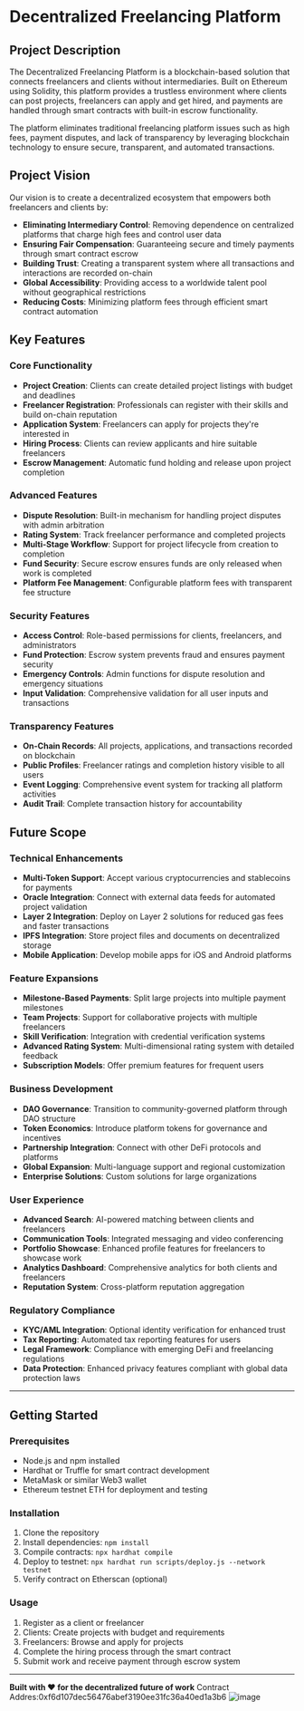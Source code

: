 # Decentralized Freelancing Platform

## Project Description

The Decentralized Freelancing Platform is a blockchain-based solution that connects freelancers and clients without intermediaries. Built on Ethereum using Solidity, this platform provides a trustless environment where clients can post projects, freelancers can apply and get hired, and payments are handled through smart contracts with built-in escrow functionality.

The platform eliminates traditional freelancing platform issues such as high fees, payment disputes, and lack of transparency by leveraging blockchain technology to ensure secure, transparent, and automated transactions.

## Project Vision

Our vision is to create a decentralized ecosystem that empowers both freelancers and clients by:

- **Eliminating Intermediary Control**: Removing dependence on centralized platforms that charge high fees and control user data
- **Ensuring Fair Compensation**: Guaranteeing secure and timely payments through smart contract escrow
- **Building Trust**: Creating a transparent system where all transactions and interactions are recorded on-chain
- **Global Accessibility**: Providing access to a worldwide talent pool without geographical restrictions
- **Reducing Costs**: Minimizing platform fees through efficient smart contract automation

## Key Features

### Core Functionality
- **Project Creation**: Clients can create detailed project listings with budget and deadlines
- **Freelancer Registration**: Professionals can register with their skills and build on-chain reputation
- **Application System**: Freelancers can apply for projects they're interested in
- **Hiring Process**: Clients can review applicants and hire suitable freelancers
- **Escrow Management**: Automatic fund holding and release upon project completion

### Advanced Features
- **Dispute Resolution**: Built-in mechanism for handling project disputes with admin arbitration
- **Rating System**: Track freelancer performance and completed projects
- **Multi-Stage Workflow**: Support for project lifecycle from creation to completion
- **Fund Security**: Secure escrow ensures funds are only released when work is completed
- **Platform Fee Management**: Configurable platform fees with transparent fee structure

### Security Features
- **Access Control**: Role-based permissions for clients, freelancers, and administrators
- **Fund Protection**: Escrow system prevents fraud and ensures payment security
- **Emergency Controls**: Admin functions for dispute resolution and emergency situations
- **Input Validation**: Comprehensive validation for all user inputs and transactions

### Transparency Features
- **On-Chain Records**: All projects, applications, and transactions recorded on blockchain
- **Public Profiles**: Freelancer ratings and completion history visible to all users
- **Event Logging**: Comprehensive event system for tracking all platform activities
- **Audit Trail**: Complete transaction history for accountability

## Future Scope

### Technical Enhancements
- **Multi-Token Support**: Accept various cryptocurrencies and stablecoins for payments
- **Oracle Integration**: Connect with external data feeds for automated project validation
- **Layer 2 Integration**: Deploy on Layer 2 solutions for reduced gas fees and faster transactions
- **IPFS Integration**: Store project files and documents on decentralized storage
- **Mobile Application**: Develop mobile apps for iOS and Android platforms

### Feature Expansions
- **Milestone-Based Payments**: Split large projects into multiple payment milestones
- **Team Projects**: Support for collaborative projects with multiple freelancers
- **Skill Verification**: Integration with credential verification systems
- **Advanced Rating System**: Multi-dimensional rating system with detailed feedback
- **Subscription Models**: Offer premium features for frequent users

### Business Development
- **DAO Governance**: Transition to community-governed platform through DAO structure
- **Token Economics**: Introduce platform tokens for governance and incentives
- **Partnership Integration**: Connect with other DeFi protocols and platforms
- **Global Expansion**: Multi-language support and regional customization
- **Enterprise Solutions**: Custom solutions for large organizations

### User Experience
- **Advanced Search**: AI-powered matching between clients and freelancers
- **Communication Tools**: Integrated messaging and video conferencing
- **Portfolio Showcase**: Enhanced profile features for freelancers to showcase work
- **Analytics Dashboard**: Comprehensive analytics for both clients and freelancers
- **Reputation System**: Cross-platform reputation aggregation

### Regulatory Compliance
- **KYC/AML Integration**: Optional identity verification for enhanced trust
- **Tax Reporting**: Automated tax reporting features for users
- **Legal Framework**: Compliance with emerging DeFi and freelancing regulations
- **Data Protection**: Enhanced privacy features compliant with global data protection laws

---

## Getting Started

### Prerequisites
- Node.js and npm installed
- Hardhat or Truffle for smart contract development
- MetaMask or similar Web3 wallet
- Ethereum testnet ETH for deployment and testing

### Installation
1. Clone the repository
2. Install dependencies: `npm install`
3. Compile contracts: `npx hardhat compile`
4. Deploy to testnet: `npx hardhat run scripts/deploy.js --network testnet`
5. Verify contract on Etherscan (optional)

### Usage
1. Register as a client or freelancer
2. Clients: Create projects with budget and requirements
3. Freelancers: Browse and apply for projects
4. Complete the hiring process through the smart contract
5. Submit work and receive payment through escrow system

---

**Built with ❤️ for the decentralized future of work**
Contract Addres:0xf6d107dec56476abef3190ee31fc36a40ed1a3b6
![image](https://github.com/user-attachments/assets/de03b134-1d6d-4b60-b950-c450ac5d28d2)
